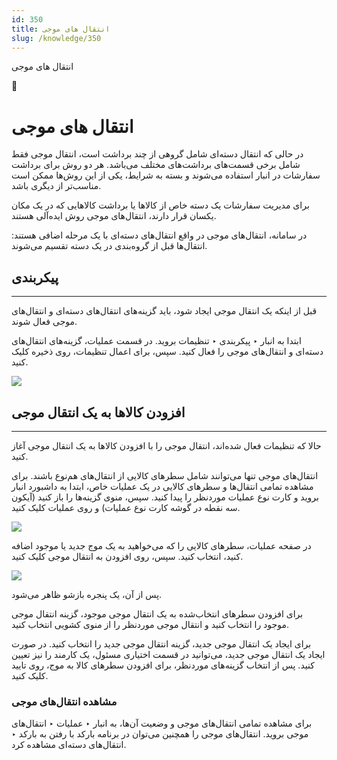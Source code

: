 ```yaml
---
id: 350
title: انتقال های موجی
slug: /knowledge/350
---
```



 

انتقال های موجی

 

 

📖

# انتقال های موجی

در حالی که انتقال دسته‌ای شامل گروهی از چند برداشت است، انتقال موجی فقط شامل برخی قسمت‌های برداشت‌های مختلف می‌باشد. هر دو روش برای برداشت سفارشات در انبار استفاده می‌شوند و بسته به شرایط، یکی از این روش‌ها ممکن است مناسب‌تر از دیگری باشد.

برای مدیریت سفارشات یک دسته خاص از کالاها یا برداشت کالاهایی که در یک مکان یکسان قرار دارند، انتقال‌های موجی روش ایده‌آلی هستند.

در سامانه، انتقال‌های موجی در واقع انتقال‌های دسته‌ای با یک مرحله اضافی هستند: انتقال‌ها قبل از گروه‌بندی در یک دسته تقسیم می‌شوند.

## **پیکربندی**

---

قبل از اینکه یک انتقال موجی ایجاد شود، باید گزینه‌های انتقال‌های دسته‌ای و انتقال‌های موجی فعال شوند.

ابتدا به انبار ‣ پیکربندی ‣ تنظیمات بروید. در قسمت عملیات، گزینه‌های انتقال‌های دسته‌ای و انتقال‌های موجی را فعال کنید. سپس، برای اعمال تنظیمات، روی ذخیره کلیک کنید.

![](https://odoofarsi.com/web/image/7072-326098aa/image.png?access_token=5b5b92a1-44da-4c7a-8300-e4236ba79837)

## **افزودن کالاها به یک انتقال موجی**

---

حالا که تنظیمات فعال شده‌اند، انتقال موجی را با افزودن کالاها به یک انتقال موجی آغاز کنید.

انتقال‌های موجی تنها می‌توانند شامل سطرهای کالایی از انتقال‌های هم‌نوع باشند. برای مشاهده تمامی انتقال‌ها و سطرهای کالایی در یک عملیات خاص، ابتدا به داشبورد انبار بروید و کارت نوع عملیات موردنظر را پیدا کنید. سپس، منوی گزینه‌ها را باز کنید (آیکون سه نقطه در گوشه کارت نوع عملیات) و روی عملیات کلیک کنید.

![](https://odoofarsi.com/web/image/7073-d6ad50f1/image.png?access_token=a8bc1824-6dc1-4d45-9f66-c402d7ad27fc)

در صفحه عملیات، سطرهای کالایی را که می‌خواهید به یک موج جدید یا موجود اضافه کنید، انتخاب کنید. سپس، روی افزودن به انتقال موجی کلیک کنید.

![](https://odoofarsi.com/web/image/7074-0f438950/image.png?access_token=bbe0d1f7-297d-4c8b-b0b3-5d7b8434d600)

پس از آن، یک پنجره بازشو ظاهر می‌شود.

برای افزودن سطرهای انتخاب‌شده به یک انتقال موجی موجود، گزینه انتقال موجی موجود را انتخاب کنید و انتقال موجی موردنظر را از منوی کشویی انتخاب کنید.

برای ایجاد یک انتقال موجی جدید، گزینه انتقال موجی جدید را انتخاب کنید. در صورت ایجاد یک انتقال موجی جدید، می‌توانید در قسمت اختیاری مسئول، یک کارمند را نیز تعیین کنید. پس از انتخاب گزینه‌های موردنظر، برای افزودن سطرهای کالا به موج، روی تایید کلیک کنید.

### **مشاهده انتقال‌های موجی**

برای مشاهده تمامی انتقال‌های موجی و وضعیت آن‌ها، به انبار ‣ عملیات ‣ انتقال‌های موجی بروید. انتقال‌های موجی را همچنین می‌توان در برنامه بارکد با رفتن به بارکد ‣ انتقال‌های دسته‌ای مشاهده کرد.